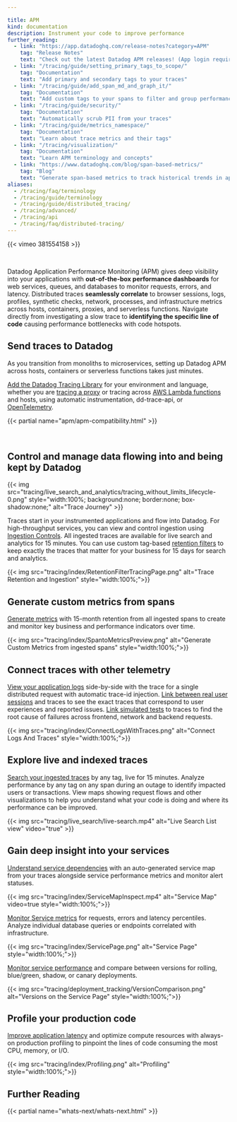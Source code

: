```yaml
---

title: APM
kind: documentation
description: Instrument your code to improve performance
further_reading:
  - link: "https://app.datadoghq.com/release-notes?category=APM"
    tag: "Release Notes"
    text: "Check out the latest Datadog APM releases! (App login required)."
  - link: "/tracing/guide/setting_primary_tags_to_scope/"
    tag: "Documentation"
    text: "Add primary and secondary tags to your traces"
  - link: "/tracing/guide/add_span_md_and_graph_it/"
    tag: "Documentation"
    text: "Add custom tags to your spans to filter and group performance"
  - link: "/tracing/guide/security/"
    tag: "Documentation"
    text: "Automatically scrub PII from your traces"
  - link: "/tracing/guide/metrics_namespace/"
    tag: "Documentation"
    text: "Learn about trace metrics and their tags"
  - link: "/tracing/visualization/"
    tag: "Documentation"
    text: "Learn APM terminology and concepts"
  - link: "https://www.datadoghq.com/blog/span-based-metrics/"
    tag: "Blog"
    text: "Generate span-based metrics to track historical trends in application performance"
aliases:
  - /tracing/faq/terminology
  - /tracing/guide/terminology
  - /tracing/guide/distributed_tracing/
  - /tracing/advanced/
  - /tracing/api
  - /tracing/faq/distributed-tracing/
---
```


{{< vimeo 381554158 >}}

</br>

Datadog Application Performance Monitoring (APM) gives deep visibility into your applications with **out-of-the-box performance dashboards** for web services, queues, and databases to monitor requests, errors, and latency. Distributed traces **seamlessly correlate** to browser sessions, logs, profiles, synthetic checks, network, processes, and infrastructure metrics across hosts, containers, proxies, and serverless functions. Navigate directly from investigating a slow trace to **identifying the specific line of code** causing performance bottlenecks with code hotspots.

## Send traces to Datadog

As you transition from monoliths to microservices, setting up Datadog APM across hosts, containers or serverless functions takes just minutes.

[Add the Datadog Tracing Library][1] for your environment and language, whether you are [tracing a proxy][2] or tracing across [AWS Lambda functions][3] and hosts, using automatic instrumentation, dd-trace-api, or [OpenTelemetry][4].

{{< partial name="apm/apm-compatibility.html" >}}

<br>

## Control and manage data flowing into and being kept by Datadog

{{< img src="tracing/live_search_and_analytics/tracing_without_limits_lifecycle-0.png" style="width:100%; background:none; border:none; box-shadow:none;" alt="Trace Journey" >}}

Traces start in your instrumented applications and flow into Datadog. For high-throughput services, you can view and control ingestion using [Ingestion Controls][5]. All ingested traces are available for live search and analytics for 15 minutes. You can use custom tag-based [retention filters][6] to keep exactly the traces that matter for your business for 15 days for search and analytics.

{{< img src="tracing/index/RetentionFilterTracingPage.png" alt="Trace Retention and Ingestion"  style="width:100%;">}}

## Generate custom metrics from spans

[Generate metrics][7] with 15-month retention from all ingested spans to create and monitor key business and performance indicators over time.

{{< img src="tracing/index/SpantoMetricsPreview.png" alt="Generate Custom Metrics from ingested spans"  style="width:100%;">}}

## Connect traces with other telemetry 

[View your application logs][8] side-by-side with the trace for a single distributed request with automatic trace-id injection. [Link between real user sessions][9] and traces to see the exact traces that correspond to user experiences and reported issues. [Link simulated tests][10] to traces to find the root cause of failures across frontend, network and backend requests.

{{< img src="tracing/index/ConnectLogsWithTraces.png" alt="Connect Logs And Traces"  style="width:100%;">}}

## Explore live and indexed traces

[Search your ingested traces][11] by any tag, live for 15 minutes. Analyze performance by any tag on any span during an outage to identify impacted users or transactions. View maps showing request flows and other visualizations to help you understand what your code is doing and where its performance can be improved.

{{< img src="tracing/live_search/live-search.mp4" alt="Live Search List view" video="true" >}}

## Gain deep insight into your services

[Understand service dependencies][12] with an auto-generated service map from your traces alongside service performance metrics and monitor alert statuses.

{{< img src="tracing/index/ServiceMapInspect.mp4" alt="Service Map" video=true style="width:100%;">}}

[Monitor Service metrics][13] for requests, errors and latency percentiles. Analyze individual database queries or endpoints correlated with infrastructure.

{{< img src="tracing/index/ServicePage.png" alt="Service Page" style="width:100%;">}}

[Monitor service performance][14] and compare between versions for rolling, blue/green, shadow, or canary deployments.

{{< img src="tracing/deployment_tracking/VersionComparison.png" alt="Versions on the Service Page"  style="width:100%;">}}

## Profile your production code

[Improve application latency][15] and optimize compute resources with always-on production profiling to pinpoint the lines of code consuming the most CPU, memory, or I/O.

{{< img src="tracing/index/Profiling.png" alt="Profiling"  style="width:100%;">}}


## Further Reading

{{< partial name="whats-next/whats-next.html" >}}

[1]: /tracing/setup_overview/setup/java
[2]: /tracing/setup_overview/proxy_setup/
[3]: /tracing/setup_overview/serverless_functions/
[4]: /tracing/setup_overview/open_standards/
[5]: /tracing/trace_ingestion/ingestion_controls/
[6]: /tracing/trace_retention/#retention-filters
[7]: /tracing/generate_metrics/
[8]: /tracing/connect_logs_and_traces/
[9]: /real_user_monitoring/connect_rum_and_traces
[10]: /synthetics/apm/
[11]: /tracing/trace_explorer/#live-search-for-15-minutes
[12]: /tracing/visualization/services_map/
[13]: /tracing/visualization/service/
[14]: /tracing/deployment_tracking/
[15]: /tracing/profiler/
